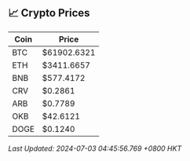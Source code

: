 ## 📈 Crypto Prices

| Coin | Price |
| ---- | ----- |
| BTC | $61902.6321 |
| ETH | $3411.6657 |
| BNB | $577.4172 |
| CRV | $0.2861 |
| ARB | $0.7789 |
| OKB | $42.6121 |
| DOGE | $0.1240 |

_Last Updated: 2024-07-03 04:45:56.769 +0800 HKT_